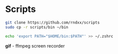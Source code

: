 # Scripts
```bash
git clone https://github.com/rndxx/scripts
sudo cp -r scripts/bin ~/bin

echo 'export PATH="$HOME/bin:$PATH"' >> ~/.zshrc
````
**gif** - ffmpeg screen recorder
